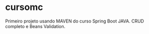 # cursomc
Primeiro projeto usando MAVEN do curso Spring Boot JAVA. CRUD completo e Beans Validation.
